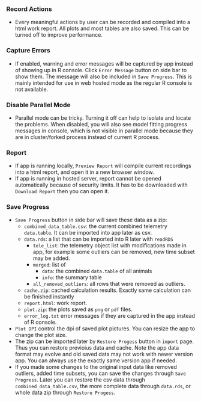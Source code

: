 ### Record Actions
- Every meaningful actions by user can be recorded and compiled into a html work report. All plots and most tables are also saved. This can be turned off to improve performance.

### Capture Errors
- If enabled, warning and error messages will be captured by app instead of showing up in R console. Click `Error Message` button on side bar to show them. The message will also be included in `Save Progress`. This is mainly intended for use in web hosted mode as the regular R console is not available.

### Disable Parallel Mode
- Parallel mode can be tricky. Turning it off can help to isolate and locate the problems. When disabled, you will also see model fitting progress messages in console, which is not visible in parallel mode because they are in cluster/forked process instead of current R process.

### Report
- If app is running locally, `Preview Report` will compile current recordings into a html report, and open it in a new browser window.
- If app is running in hosted server, report cannot be opened automatically because of security limits. It has to be downloaded with `Download Report` then you can open it.

### Save Progress
- `Save Progress` button in side bar will save these data as a zip:
  - `combined_data_table.csv`: the current combined telemetry `data.table`. It can be imported into app later as csv.
  - `data.rds`: a list that can be imported into R later with `readRDS`
    - `tele_list`: the telemetry object list with modifications made in app, for example some outliers can be removed, new time subset may be added.
    - `merged`: list of 
      - `data`: the combined `data.table` of all animals 
      - `info`: the summary table
    - `all_removed_outliers`: all rows that were removed as outliers.
  - `cache.zip`: cached calculation results. Exactly same calculation can be finished instantly
  - `report.html`: work report.
  - `plot.zip`: the plots saved as `png` or `pdf` files.
  - `error_log.txt` error messages if they are captured in the app instead of R console.
- `Plot DPI` control the dpi of saved plot pictures. You can resize the app to change the plot size.
- The zip can be imported later by `Restore Progess` button in `import` page. Thus you can restore previoius data and cache. Note the app data format may evolve and old saved data may not work with newer version app. You can always use the exactly same version app if needed.
- If you made some changes to the original input data like removed outliers, added time subsets, you can save the changes through `Save Progress`. Later you can restore the csv data through `combined_data_table.csv`, the more complete data through `data.rds`, or whole data zip through `Restore Progess`.
